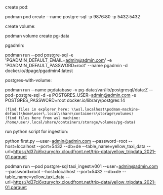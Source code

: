 create pod:

podman pod create --name postgre-sql -p 9876:80 -p 5432:5432

create volume:

podman volume create pg-data

pgadmin:

podman run --pod postgre-sql -e 'PGADMIN_DEFAULT_EMAIL=admin@admin.com' -e 'PGADMIN_DEFAULT_PASSWORD=root' --name pgadmin -d docker.io/dpage/pgadmin4:latest


postgres-with-volume:

podman run --name pgdatabase -v pg-data:/var/lib/postgresql/data:Z --pod=postgre-sql -d -e POSTGRES_USER=admin@admin.com -e POSTGRES_PASSWORD=root docker.io/library/postgres:14


	(find files in explorer here: \\wsl.localhost\podman-machine-default\home\user\.local\share\containers\storage\volumes)
	(find files here from wsl machine: /home/user/.local/share/containers/storage/volumes/pg-data)


run python script for ingestion:

python first.py --user=admin@admin.com --password=root --host=localhost --port=5432 --db=de --table_name=yellow_taxi_data --url=https://d37ci6vzurychx.cloudfront.net/trip-data/yellow_tripdata_2021-01.parquet


podman run --pod postgre-sql taxi_ingest:v001 --user=admin@admin.com --password=root --host=localhost --port=5432 --db=de --table_name=yellow_taxi_data --url=https://d37ci6vzurychx.cloudfront.net/trip-data/yellow_tripdata_2021-01.parquet